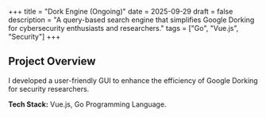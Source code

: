 +++
title = "Dork Engine (Ongoing)"
date = 2025-09-29
draft = false
description = "A query-based search engine that simplifies Google Dorking for cybersecurity enthusiasts and researchers."
tags = ["Go", "Vue.js", "Security"]
+++

## Project Overview

I developed a user-friendly GUI to enhance the efficiency of Google Dorking for security researchers.

**Tech Stack:** Vue.js, Go Programming Language.